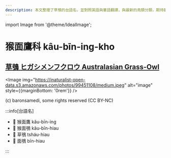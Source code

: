 ```yaml
---
description: 本文整理了草鴞的台語名，並對照英語與華語翻譯，與最新的鳥類分類，期待能夠供未來的台語鳥類圖鑑當作參考
---
```


import Image from '@theme/IdealImage';

# 猴面鷹科 kâu-bīn-ing-kho

## [草鴞 ヒガシメンフクロウ Australasian Grass-Owl](https://ebird.org/species/ausgro1)

<Image img="https://inaturalist-open-data.s3.amazonaws.com/photos/99451108/medium.jpeg" alt="image" style={{marginBottom: '0rem'}} />

<p className="image-caption">
(c) baronsamedi, some rights reserved (CC BY-NC)
</p>

:::info[台語名]

- 🎯 猴面鷹 kâu-bīn-ing
- 🎯 猴面鴞 kâu-bīn-hiau
- 🎯 草鴞 tsháu-hiau
- 🎯 面鴞 bīn-hiau

:::
